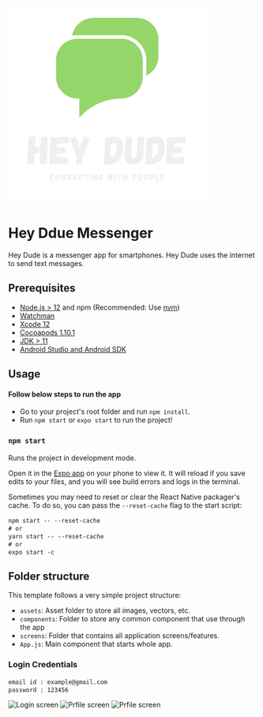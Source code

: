 <img src="https://raw.githubusercontent.com/vishalgaddam873/hey-dude-chatting-app/main/assets/icon-large.png" width="400" height="400" alt="Login screen"/>

# Hey Ddue Messenger

Hey Dude is a messenger app for smartphones. Hey Dude uses the internet to send text messages.

## Prerequisites

- [Node.js > 12](https://nodejs.org) and npm (Recommended: Use [nvm](https://github.com/nvm-sh/nvm))
- [Watchman](https://facebook.github.io/watchman)
- [Xcode 12](https://developer.apple.com/xcode)
- [Cocoapods 1.10.1](https://cocoapods.org)
- [JDK > 11](https://www.oracle.com/java/technologies/javase-jdk11-downloads.html)
- [Android Studio and Android SDK](https://developer.android.com/studio)

## Usage

#### Follow below steps to run the app

- Go to your project's root folder and run `npm install`.
- Run `npm start` or `expo start` to run the project!

### `npm start`

Runs the project in development mode.

Open it in the [Expo app](https://expo.io) on your phone to view it. It will reload if you save edits to your files, and you will see build errors and logs in the terminal.

Sometimes you may need to reset or clear the React Native packager's cache. To do so, you can pass the `--reset-cache` flag to the start script:

```
npm start -- --reset-cache
# or
yarn start -- --reset-cache
# or
expo start -c

```

## Folder structure

This template follows a very simple project structure:

- `assets`: Asset folder to store all images, vectors, etc.
- `components`: Folder to store any common component that use through the app
- `screens`: Folder that contains all application screens/features.
- `App.js`: Main component that starts whole app.

### Login Credentials

```
email id : example@gmail.com
password : 123456
```

<img src="https://raw.githubusercontent.com/vishalgaddam873/hey-dude-chatting-app/main/assets/login.png" width="200" height="400" alt="Login screen"/> <img src="https://raw.githubusercontent.com/vishalgaddam873/hey-dude-chatting-app/main/assets/home.png" width="200" height="400" alt="Prfile screen"/> <img src="https://raw.githubusercontent.com/vishalgaddam873/hey-dude-chatting-app/main/assets/profile.png" width="200" height="400" alt="Prfile screen"/>
